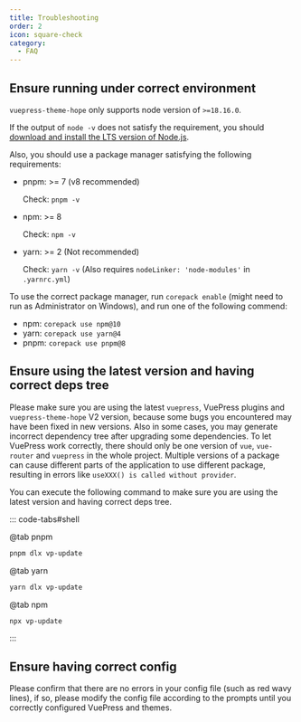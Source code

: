 ```yaml
---
title: Troubleshooting
order: 2
icon: square-check
category:
  - FAQ
---
```


## Ensure running under correct environment

`vuepress-theme-hope` only supports node version of `>=18.16.0`.

If the output of `node -v` does not satisfy the requirement, you should [download and install the LTS version of Node.js](../get-started/env.md#nodejs).

Also, you should use a package manager satisfying the following requirements:

- pnpm: >= 7 (v8 recommended)

  Check: `pnpm -v`

- npm: >= 8

  Check: `npm -v`

- yarn: >= 2 (Not recommended)

  Check: `yarn -v` (Also requires `nodeLinker: 'node-modules'` in `.yarnrc.yml`)

To use the correct package manager, run `corepack enable` (might need to run as Administrator on Windows), and run one of the following commend:

- npm: `corepack use npm@10`
- yarn: `corepack use yarn@4`
- pnpm: `corepack use pnpm@8`

## Ensure using the latest version and having correct deps tree

Please make sure you are using the latest `vuepress`, VuePress plugins and `vuepress-theme-hope` V2 version, because some bugs you encountered may have been fixed in new versions. Also in some cases, you may generate incorrect dependency tree after upgrading some dependencies. To let VuePress work correctly, there should only be one version of `vue`, `vue-router` and `vuepress` in the whole project. Multiple versions of a package can cause different parts of the application to use different package, resulting in errors like `useXXX() is called without provider`.

You can execute the following command to make sure you are using the latest version and having correct deps tree.

::: code-tabs#shell

@tab pnpm

```bash
pnpm dlx vp-update
```

@tab yarn

```bash
yarn dlx vp-update
```

@tab npm

```bash
npx vp-update
```

:::

## Ensure having correct config

Please confirm that there are no errors in your config file (such as red wavy lines), if so, please modify the config file according to the prompts until you correctly configured VuePress and themes.
